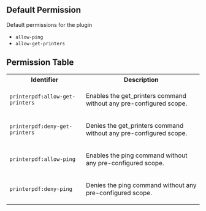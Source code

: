 ## Default Permission

Default permissions for the plugin

- `allow-ping`
- `allow-get-printers`

## Permission Table

<table>
<tr>
<th>Identifier</th>
<th>Description</th>
</tr>


<tr>
<td>

`printerpdf:allow-get-printers`

</td>
<td>

Enables the get_printers command without any pre-configured scope.

</td>
</tr>

<tr>
<td>

`printerpdf:deny-get-printers`

</td>
<td>

Denies the get_printers command without any pre-configured scope.

</td>
</tr>

<tr>
<td>

`printerpdf:allow-ping`

</td>
<td>

Enables the ping command without any pre-configured scope.

</td>
</tr>

<tr>
<td>

`printerpdf:deny-ping`

</td>
<td>

Denies the ping command without any pre-configured scope.

</td>
</tr>
</table>
